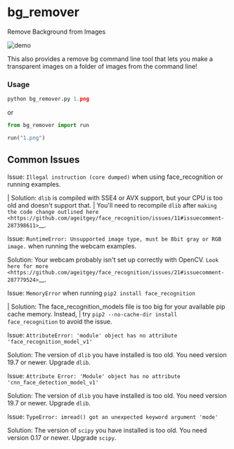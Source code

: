 # bg_remover

Remove Background from Images

![demo](https://imagezerow.com/imgs/c.gif)


This also provides a remove bg command line tool that lets
you make a transparent images on a folder of images from the command line!

### Usage
```python
python bg_remover.py 1.png

```

or


```python
from bg_remover import run

run("1.png")

```


Common Issues
-------------

Issue: ``Illegal instruction (core dumped)`` when using
face\_recognition or running examples.

| Solution: ``dlib`` is compiled with SSE4 or AVX support, but your CPU
  is too old and doesn't support that.
| You'll need to recompile ``dlib`` after `making the code change
  outlined
  here <https://github.com/ageitgey/face_recognition/issues/11#issuecomment-287398611>`__.

Issue:
``RuntimeError: Unsupported image type, must be 8bit gray or RGB image.``
when running the webcam examples.

Solution: Your webcam probably isn't set up correctly with OpenCV. `Look
here for
more <https://github.com/ageitgey/face_recognition/issues/21#issuecomment-287779524>`__.

Issue: ``MemoryError`` when running ``pip2 install face_recognition``

| Solution: The face\_recognition\_models file is too big for your
  available pip cache memory. Instead,
| try ``pip2 --no-cache-dir install face_recognition`` to avoid the
  issue.

Issue:
``AttributeError: 'module' object has no attribute 'face_recognition_model_v1'``

Solution: The version of ``dlib`` you have installed is too old. You
need version 19.7 or newer. Upgrade ``dlib``.

Issue:
``Attribute Error: 'Module' object has no attribute 'cnn_face_detection_model_v1'``

Solution: The version of ``dlib`` you have installed is too old. You
need version 19.7 or newer. Upgrade ``dlib``.

Issue: ``TypeError: imread() got an unexpected keyword argument 'mode'``

Solution: The version of ``scipy`` you have installed is too old. You
need version 0.17 or newer. Upgrade ``scipy``.
